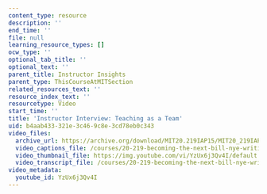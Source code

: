 ```yaml
---
content_type: resource
description: ''
end_time: ''
file: null
learning_resource_types: []
ocw_type: ''
optional_tab_title: ''
optional_text: ''
parent_title: Instructor Insights
parent_type: ThisCourseAtMITSection
related_resources_text: ''
resource_index_text: ''
resourcetype: Video
start_time: ''
title: 'Instructor Interview: Teaching as a Team'
uid: b4aab433-321e-3c46-9c8e-3cd78eb0c343
video_files:
  archive_url: https://archive.org/download/MIT20.219IAP15/MIT20_219IAP15_Teaching_as_a_Team_300k.mp4
  video_captions_file: /courses/20-219-becoming-the-next-bill-nye-writing-and-hosting-the-educational-show-january-iap-2015/05e1f352c14955559ac2c8aa5cdedb10_YzUx6j3Qv4I.vtt
  video_thumbnail_file: https://img.youtube.com/vi/YzUx6j3Qv4I/default.jpg
  video_transcript_file: /courses/20-219-becoming-the-next-bill-nye-writing-and-hosting-the-educational-show-january-iap-2015/6147a506c486def1fe5923c7b90e0991_YzUx6j3Qv4I.pdf
video_metadata:
  youtube_id: YzUx6j3Qv4I
---
```

